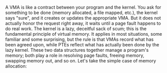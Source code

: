 
A VMA is like a contract between your program and the kernel. You ask for something to be done (memory allocated, a file mapped, etc.), the kernel says "sure", and it creates or updates the appropriate VMA. But it does not actually honor the request right away, it waits until a page fault happens to do real work. The kernel is a lazy, deceitful sack of scum; this is the fundamental principle of virtual memory. It applies in most situations, some familiar and some surprising, but the rule is that VMAs record what has been agreed upon, while PTEs reflect what has actually been done by the lazy kernel. These two data structures together manage a program's memory; both play a role in resolving page faults, freeing memory, swapping memory out, and so on. Let's take the simple case of memory allocation:


